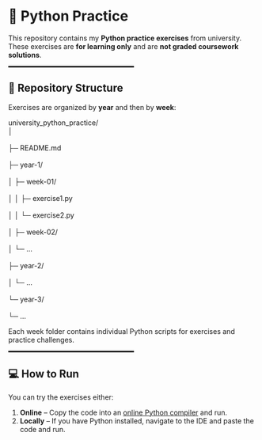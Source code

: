# 🐍 Python Practice

This repository contains my **Python practice exercises** from university.  
These exercises are **for learning only** and are **not graded coursework solutions**.

<p align="center">
  <hr style="width: 50%; border: 1px solid #000;">
</p>

## 📂 Repository Structure

Exercises are organized by **year** and then by **week**:

university_python_practice/
<br>│</br>
<br>├─ README.md</br>
<br>├─ year-1/</br>
<br>│  ├─ week-01/</br>
<br>│  │  ├─ exercise1.py</br>
<br>│  │  └─ exercise2.py</br>
<br>│  ├─ week-02/</br>
<br>│  └─ ...</br>
<br>├─ year-2/</br>
<br>│  └─ ...</br>
<br>└─ year-3/</br>
<br>   └─ ...</br>

Each week folder contains individual Python scripts for exercises and practice challenges.

<p align="center">
  <hr style="width: 50%; border: 1px solid #000;">
</p>

## 💻 How to Run

You can try the exercises either:

1. **Online** – Copy the code into an [online Python compiler](https://www.programiz.com/python-programming/online-compiler/) and run.  
2. **Locally** – If you have Python installed, navigate to the IDE and paste the code and run.
